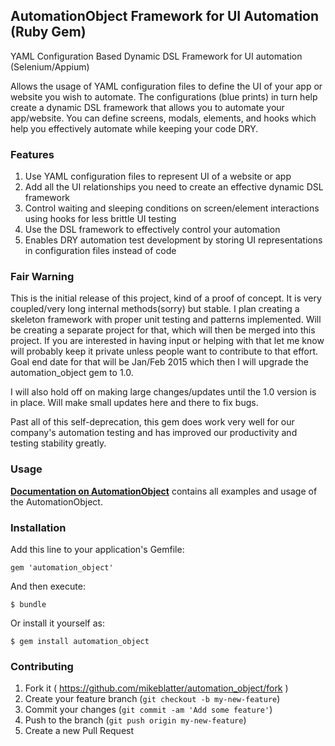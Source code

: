 ## AutomationObject Framework for UI Automation (Ruby Gem)

YAML Configuration Based Dynamic DSL Framework for UI automation (Selenium/Appium)

Allows the usage of YAML configuration files to define the UI of your app or website you wish to automate.  The configurations
(blue prints) in turn help create a dynamic DSL framework that allows you to automate your app/website.  You can define
screens, modals, elements, and hooks which help you effectively automate while keeping your code DRY.

### Features

1. Use YAML configuration files to represent UI of a website or app
2. Add all the UI relationships you need to create an effective dynamic DSL framework
3. Control waiting and sleeping conditions on screen/element interactions using hooks for less brittle UI testing
4. Use the DSL framework to effectively control your automation
5. Enables DRY automation test development by storing UI representations in configuration files instead of code

### Fair Warning

This is the initial release of this project, kind of a proof of concept.  It is very coupled/very long internal methods(sorry) but stable.
I plan creating a skeleton framework with proper unit testing and patterns implemented.  Will be creating a separate project
for that, which will then be merged into this project.  If you are interested in having input or helping with that let me know
will probably keep it private unless people want to contribute to that effort.  Goal end date for that will be Jan/Feb 2015
which then I will upgrade the automation_object gem to 1.0.

I will also hold off on making large changes/updates until the 1.0 version is in place.  Will make small updates
here and there to fix bugs.

Past all of this self-deprecation, this gem does work very well for our company's automation testing and has
improved our productivity and testing stability greatly.

### Usage

__[Documentation on AutomationObject](docs/README.md)__ contains all examples and usage of the AutomationObject.

### Installation

Add this line to your application's Gemfile:

    gem 'automation_object'

And then execute:

    $ bundle

Or install it yourself as:

    $ gem install automation_object

### Contributing

1. Fork it ( https://github.com/mikeblatter/automation_object/fork )
2. Create your feature branch (`git checkout -b my-new-feature`)
3. Commit your changes (`git commit -am 'Add some feature'`)
4. Push to the branch (`git push origin my-new-feature`)
5. Create a new Pull Request